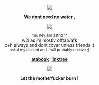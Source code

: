 <p align="center" dir="auto"><img src="https://komarev.com/ghpvc/?username=jensenlings&amp;color=green&amp;style=plastic&amp;label=stalkers" style="max-width: 100%;"></a>
<p align="center" dir="auto"> <b> We dont need no water ,</b>
</p>
</p>
<p align="center" dir="auto"><a target="_blank" rel="noopener noreferrer nofollow" href=><img src="https://cdn.discordapp.com/attachments/1379626248208253088/1380013812253593681/image.png?ex=68425584&is=68410404&hm=c2b2300ed8492f9cb96d2ff0c05ecf5b5e15dbb1e6cc0966a2bc1968044a3719&" style="max-width: 100%;"></a>
</p>
<p align="center" dir="auto"> <sub>me, nev and astrid ^^ </sub> <br/>
<ins>w2i</ins> as im mostly offtab/afk <br/>
c+h always and dont cover unless friends :) <br/>
  <sub>ask 4 my discord and u will probably recieve ;)</sub>
</p>
<p align="center" dir="auto"><b><a href="https://jensenlings.atabook.org/" rel="nofollow">atabook</a> &nbsp; <a href="https://linktr.ee/jensenlings" rel="nofollow">linktree</a></b></p>
<p align="center" dir="auto">
<img src="https://spotify-github-profile.kittinanx.com/api/view?uid=3144t4e3cclfn2vqfpxbzp5hkqga&cover_image=true&theme=natemoo-re&show_offline=false&background_color=121212&interchange=false&bar_color=334833&bar_color_cover=false)](https://github.com/kittinan/spotify-github-profile)" style="max-width: 100%;"></a>
<p align="center" dir="auto"> <b> Let the motherfucker burn ! </b>

